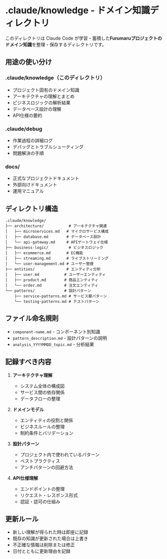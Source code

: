 # .claude/knowledge - ドメイン知識ディレクトリ

このディレクトリは Claude Code が学習・蓄積した**Furumaruプロジェクトのドメイン知識**を整理・保存するディレクトリです。

## 用途の使い分け

### .claude/knowledge（このディレクトリ）
- プロジェクト固有のドメイン知識
- アーキテクチャの理解とまとめ
- ビジネスロジックの解析結果
- データベース設計の理解
- API仕様の要約

### .claude/debug
- 作業過程の詳細ログ
- デバッグとトラブルシューティング
- 問題解決の手順

### docs/
- 正式なプロジェクトドキュメント
- 外部向けドキュメント
- 運用マニュアル

## ディレクトリ構造

```
.claude/knowledge/
├── architecture/           # アーキテクチャ関連
│   ├── microservices.md   # マイクロサービス構成
│   ├── database.md        # データベース設計
│   └── api-gateway.md     # APIゲートウェイ仕様
├── business-logic/         # ビジネスロジック
│   ├── ecommerce.md       # EC機能
│   ├── streaming.md       # ライブストリーミング
│   └── user-management.md # ユーザー管理
├── entities/              # エンティティ分析
│   ├── user.md           # ユーザーエンティティ
│   ├── product.md        # 商品エンティティ
│   └── order.md          # 注文エンティティ
└── patterns/             # 設計パターン
    ├── service-patterns.md # サービス層パターン
    └── testing-patterns.md # テストパターン
```

## ファイル命名規則

- `component-name.md` - コンポーネント別知識
- `pattern_description.md` - 設計パターンの説明
- `analysis_YYYYMMDD_topic.md` - 分析結果

## 記録すべき内容

1. **アーキテクチャ理解**
   - システム全体の構成図
   - サービス間の依存関係
   - データフローの整理

2. **ドメインモデル**
   - エンティティの役割と関係
   - ビジネスルールの整理
   - 制約条件とバリデーション

3. **設計パターン**
   - プロジェクト内で使われているパターン
   - ベストプラクティス
   - アンチパターンの回避方法

4. **API仕様理解**
   - エンドポイントの整理
   - リクエスト・レスポンス形式
   - 認証・認可の仕組み

## 更新ルール

- 新しい理解が得られた時は即座に記録
- 既存の知識が更新された場合は上書き
- 不正確な情報は削除または修正
- 日付とともに更新理由を記録